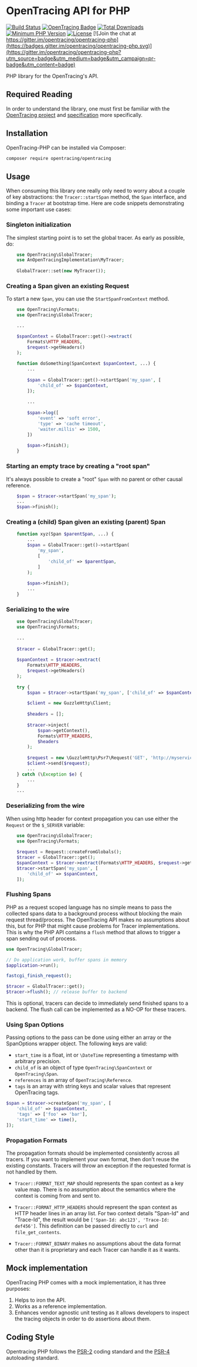 # OpenTracing API for PHP

[![Build Status](https://travis-ci.org/opentracing/opentracing-php.svg?branch=master)](https://travis-ci.org/opentracing/opentracing-php)
[![OpenTracing Badge](https://img.shields.io/badge/OpenTracing-enabled-blue.svg)](http://opentracing.io)
[![Total Downloads](https://poser.pugx.org/opentracing/opentracing/downloads)](https://packagist.org/packages/opentracing/opentracing)
[![Minimum PHP Version](https://img.shields.io/badge/php-%3E%3D%205.6-8892BF.svg)](https://php.net/)
[![License](https://img.shields.io/packagist/l/opentracing/opentracing.svg)](https://github.com/opentracing/opentracing-php/blob/master/LICENSE)
[![Join the chat at https://gitter.im/opentracing/opentracing-php](https://badges.gitter.im/opentracing/opentracing-php.svg)](https://gitter.im/opentracing/opentracing-php?utm_source=badge&utm_medium=badge&utm_campaign=pr-badge&utm_content=badge)

PHP library for the OpenTracing's API.

## Required Reading

In order to understand the library, one must first be familiar with the
[OpenTracing project](http://opentracing.io) and
[specification](http://opentracing.io/documentation/pages/spec.html) more specifically.

## Installation

OpenTracing-PHP can be installed via Composer:

```bash
composer require opentracing/opentracing
```

## Usage

When consuming this library one really only need to worry about a couple of key
abstractions: the `Tracer::startSpan` method, the `Span` interface, and binding
a `Tracer` at bootstrap time. Here are code snippets demonstrating some important
use cases:

### Singleton initialization

The simplest starting point is to set the global tracer. As early as possible, do:

```php
    use OpenTracing\GlobalTracer;
    use AnOpenTracingImplementation\MyTracer;
    
    GlobalTracer::set(new MyTracer());
```

### Creating a Span given an existing Request

To start a new `Span`, you can use the `StartSpanFromContext` method.

```php
    use OpenTracing\Formats;
    use OpenTracing\GlobalTracer;

    ...

    $spanContext = GlobalTracer::get()->extract(
        Formats\HTTP_HEADERS,
        $request->getHeaders()
    );
    
    function doSomething(SpanContext $spanContext, ...) {
        ...
        
        $span = GlobalTracer::get()->startSpan('my_span', [
        	'child_of' => $spanContext,
        ]);
        
        ...
        
        $span->log([
            'event' => 'soft error',
            'type' => 'cache timeout',
            'waiter.millis' => 1500,
        ])
        
        $span->finish();
    }
```

### Starting an empty trace by creating a "root span"

It's always possible to create a "root" `Span` with no parent or other causal
reference.

```php
    $span = $tracer->startSpan('my_span');
    ...
    $span->finish();
```

### Creating a (child) Span given an existing (parent) Span

```php
    function xyz(Span $parentSpan, ...) {
        ...
        $span = GlobalTracer::get()->startSpan(
        	'my_span',
        	[
        		'child_of' => $parentSpan,
        	]
        );
        
        $span->finish();
        ...
    }
```

### Serializing to the wire

```php
    use OpenTracing\GlobalTracer;
    use OpenTracing\Formats;
    
    ...
    
    $tracer = GlobalTracer::get(); 
    
    $spanContext = $tracer->extract(
        Formats\HTTP_HEADERS,
        $request->getHeaders()
    );
    
    try {
        $span = $tracer->startSpan('my_span', ['child_of' => $spanContext]);

        $client = new GuzzleHttp\Client;
        
        $headers = [];
        
        $tracer->inject(
            $span->getContext(),
            Formats\HTTP_HEADERS,
            $headers
        );
        
        $request = new \GuzzleHttp\Psr7\Request('GET', 'http://myservice', $headers);
        $client->send($request);
        ...
    } catch (\Exception $e) {
        ...
    }
    ...        
```

### Deserializing from the wire

When using http header for context propagation you can use either the `Request` or the `$_SERVER` variable:

```php
    use OpenTracing\GlobalTracer;
    use OpenTracing\Formats;
    
    $request = Request::createFromGlobals();
    $tracer = GlobalTracer::get();
    $spanContext = $tracer->extract(Formats\HTTP_HEADERS, $request->getHeaders());
    $tracer->startSpan('my_span', [
        'child_of' => $spanContext,
    ]); 
```

### Flushing Spans

PHP as a request scoped language has no simple means to pass the collected spans
data to a background process without blocking the main request thread/process.
The OpenTracing API makes no assumptions about this, but for PHP that might
cause problems for Tracer implementations. This is why the PHP API contains a
`flush` method that allows to trigger a span sending out of process.

```php
use OpenTracing\GlobalTracer;

// Do application work, buffer spans in memory
$application->run();

fastcgi_finish_request();

$tracer = GlobalTracer::get();
$tracer->flush(); // release buffer to backend
```

This is optional, tracers can decide to immediately send finished spans to a
backend. The flush call can be implemented as a NO-OP for these tracers.


### Using Span Options

Passing options to the pass can be done using either an array or the
SpanOptions wrapper object. The following keys are valid:

- `start_time` is a float, int or `\DateTime` representing a timestamp with arbitrary precision.
- `child_of` is an object of type `OpenTracing\SpanContext` or `OpenTracing\Span`.
- `references` is an array of `OpenTracing\Reference`. 
- `tags` is an array with string keys and scalar values that represent OpenTracing tags.

```php
$span = $tracer->createSpan('my_span', [
    'child_of' => $spanContext,
    'tags' => ['foo' => 'bar'],
    'start_time' => time(),
]);
```

### Propagation Formats

The propagation formats should be implemented consistently across all tracers.
If you want to implement your own format, then don't reuse the existing constants.
Tracers will throw an exception if the requested format is not handled by them.

- `Tracer::FORMAT_TEXT_MAP` should represents the span context as a key value map. There is no
  assumption about the semantics where the context is coming from and sent to.

- `Tracer::FORMAT_HTTP_HEADERS` should represent the span context as HTTP header lines
  in an array list. For two context details "Span-Id" and "Trace-Id", the
  result would be `['Span-Id: abc123', 'Trace-Id: def456']`. This definition can be
  passed directly to `curl` and `file_get_contents`.

- `Tracer::FORMAT_BINARY` makes no assumptions about the data format other than it is
  proprietary and each Tracer can handle it as it wants.

## Mock implementation

OpenTracing PHP comes with a mock implementation, it has three purposes:

1. Helps to iron the API.
2. Works as a reference implementation.
3. Enhances vendor agnostic unit testing as it allows developers to inspect the tracing objects
in order to do assertions about them.

## Coding Style

Opentracing PHP follows the [PSR-2](https://github.com/php-fig/fig-standards/blob/master/accepted/PSR-2-coding-style-guide.md)
coding standard and the [PSR-4](https://github.com/php-fig/fig-standards/blob/master/accepted/PSR-4-autoloader.md) autoloading standard.

